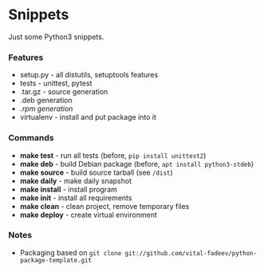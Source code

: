 # Snippets

Just some Python3 snippets.

### Features
* setup.py - all distutils, setuptools features
* tests - unittest, pytest
* .tar.gz - source generation
* .deb generation
* _.rpm generation_
* virtualenv - install and put package into it

### Commands
* **make test** - run all tests (before, `pip install unittest2`)
* **make deb** - build Debian package (before, `apt install python3-stdeb`)
* **make source** - build source tarball (see `/dist`)
* **make daily** - make daily snapshot
* **make install** - install program
* **make init** - install all requirements
* **make clean** - clean project, remove temporary files
* **make deploy** - create virtual environment

### Notes

* Packaging based on `git clone git://github.com/vital-fadeev/python-package-template.git`
